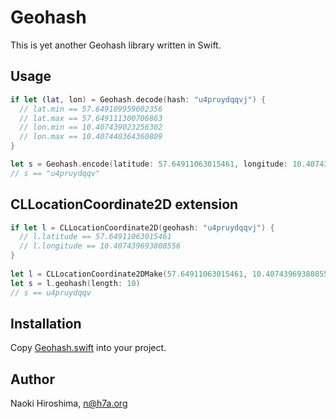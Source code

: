 # Geohash

This is yet another Geohash library written in Swift.

## Usage
```swift
if let (lat, lon) = Geohash.decode(hash: "u4pruydqqvj") {
  // lat.min == 57.649109959602356
  // lat.max == 57.649111300706863
  // lon.min == 10.407439023256302
  // lon.max == 10.407440364360809
}

let s = Geohash.encode(latitude: 57.64911063015461, longitude: 10.40743969380855, length: 10)
// s == "u4pruydqqv"
```
## CLLocationCoordinate2D extension
```swift
if let l = CLLocationCoordinate2D(geohash: "u4pruydqqvj") {
  // l.latitude == 57.64911063015461
  // l.longitude == 10.407439693808556
}
  
let l = CLLocationCoordinate2DMake(57.64911063015461, 10.40743969380855)
let s = l.geohash(length: 10)
// s == u4pruydqqv
```
## Installation

Copy [Geohash.swift](https://raw.githubusercontent.com/nh7a/Geohash/master/Geohash/Geohash.swift) into your project.

## Author

Naoki Hiroshima, n@h7a.org

